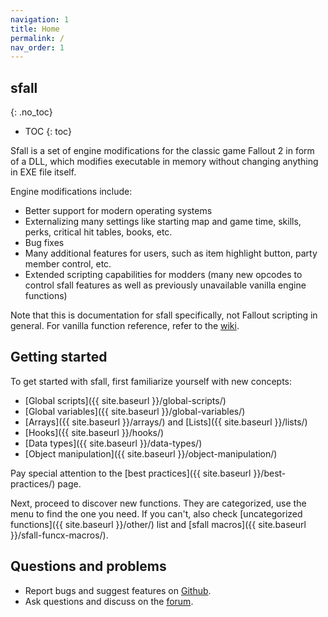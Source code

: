 ```yaml
---
navigation: 1
title: Home
permalink: /
nav_order: 1
---
```


## sfall
{: .no_toc}

* TOC
{: toc}

Sfall is a set of engine modifications for the classic game Fallout 2 in form of a DLL, which modifies executable in memory without changing anything in EXE file itself.

Engine modifications include:

* Better support for modern operating systems
* Externalizing many settings like starting map and game time, skills, perks, critical hit tables, books, etc.
* Bug fixes
* Many additional features for users, such as item highlight button, party member control, etc.
* Extended scripting capabilities for modders (many new opcodes to control sfall features as well as previously unavailable vanilla engine functions)

Note that this is documentation for sfall specifically, not Fallout scripting in general. For vanilla function reference, refer to the [wiki](https://falloutmods.fandom.com/wiki/Fallout_1_and_Fallout_2_scripting_-_commands,_reference,_tutorials).

## Getting started

To get started with sfall, first familiarize yourself with new concepts:
* [Global scripts]({{ site.baseurl }}/global-scripts/)
* [Global variables]({{ site.baseurl }}/global-variables/)
* [Arrays]({{ site.baseurl }}/arrays/) and [Lists]({{ site.baseurl }}/lists/)
* [Hooks]({{ site.baseurl }}/hooks/)
* [Data types]({{ site.baseurl }}/data-types/)
* [Object manipulation]({{ site.baseurl }}/object-manipulation/)

Pay special attention to the [best practices]({{ site.baseurl }}/best-practices/) page.

Next, proceed to discover new functions. They are categorized, use the menu to find the one you need. If you can't, also check [uncategorized functions]({{ site.baseurl }}/other/) list and [sfall macros]({{ site.baseurl }}/sfall-funcx-macros/).

## Questions and problems
* Report bugs and suggest features on [Github](https://github.com/phobos2077/sfall/issues).
* Ask questions and discuss on the [forum](http://nma-fallout.com/threads/fo2-engine-tweaks-sfall.178390/).
